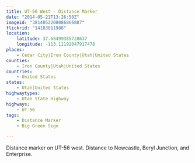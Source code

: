 ```yaml
---
title: UT-56 West - Distance Marker
date: "2014-05-21T13:26:50Z"
imageid: "3814052208086866887"
flickrid: "14183011988"
location:
    latitude: 37.68499385728637
    longitude: -113.11192047917478
places:
    - Cedar City|Iron County|Utah|United States
counties:
    - Iron County|Utah|United States
countries:
    - United States
states:
    - Utah|United States
highwaytypes:
    - Utah State Highway
highways:
    - UT-56
tags:
    - Distance Marker
    - Big Green Sign

---
```

Distance marker on UT-56 west.  Distance to Newcastle, Beryl Junction, and Enterprise.